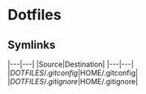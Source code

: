 # Dotfiles

## Symlinks
|---|---|
|Source|Destination|
|---|---|
|$DOTFILES/.gitconfig|$HOME/.gitconfig|
|$DOTFILES/.gitignore|$HOME/.gitignore|


